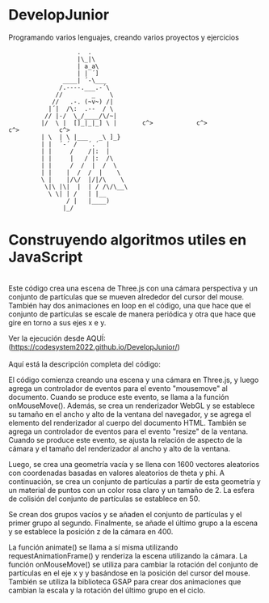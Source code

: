 # DevelopJunior
Programando varios lenguajes, creando varios proyectos y ejercicios
	
	                   .  .            
	                   |\_|\           
	                   | a_a\          
	                   | | ´]           
	               ____| ´-\___         
	              /.----.___.-´\                               
	             //        _    \                               
	            //   .-. (~v~) /|
	           |´|  /\:  .--  / \
	          // |-/  \_/____/\/~|
	         |/  \ |  []_|_|_] \ |       c^>            c^>             c^>           c^>
	         | \  | \ |___   _\ ]_}
	         | |  ´-´ /   ´.´  |
	         | |     /    /|:  |
	         | |     |   / |:  /\
	         | |     /  /  |  /  \
	         | |    |  /  /  |    \
	         \ |    |/\/  |/|/\    \
	          \|\ |\|  |  | / /\/\__\
	           \ \| | /   | |__
	                / |   |____)
	               |_/
<h1>Construyendo algoritmos utiles en JavaScript</h1>
</br>
Este código crea una escena de Three.js con una cámara perspectiva y un conjunto de partículas que se mueven alrededor del cursor del mouse. También hay dos animaciones en loop en el código, una que hace que el conjunto de partículas se escale de manera periódica y otra que hace que gire en torno a sus ejes x e y.
</br>

Ver la ejecución desde AQUÍ: (https://codesystem2022.github.io/DevelopJunior/)
</br>
</br>
Aquí está la descripción completa del código:

El código comienza creando una escena y una cámara en Three.js, y luego agrega un controlador de eventos para el evento "mousemove" al documento. Cuando se produce este evento, se llama a la función onMouseMove(). Además, se crea un renderizador WebGL y se establece su tamaño en el ancho y alto de la ventana del navegador, y se agrega el elemento <canvas> del renderizador al cuerpo del documento HTML. También se agrega un controlador de eventos para el evento "resize" de la ventana. Cuando se produce este evento, se ajusta la relación de aspecto de la cámara y el tamaño del renderizador al ancho y alto de la ventana.

Luego, se crea una geometría vacía y se llena con 1600 vectores aleatorios con coordenadas basadas en valores aleatorios de theta y phi. A continuación, se crea un conjunto de partículas a partir de esta geometría y un material de puntos con un color rosa claro y un tamaño de 2. La esfera de colisión del conjunto de partículas se establece en 50.

Se crean dos grupos vacíos y se añaden el conjunto de partículas y el primer grupo al segundo. Finalmente, se añade el último grupo a la escena y se establece la posición z de la cámara en 400.

La función animate() se llama a sí misma utilizando requestAnimationFrame() y renderiza la escena utilizando la cámara. La función onMouseMove() se utiliza para cambiar la rotación del conjunto de partículas en el eje x y y basándose en la posición del cursor del mouse. También se utiliza la biblioteca GSAP para crear dos animaciones que cambian la escala y la rotación del último grupo en el ciclo.
